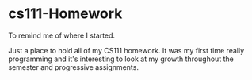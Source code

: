 # cs111-Homework
To remind me of where I started.

Just a place to hold all of my CS111 homework. It was my first time really programming and it's interesting to look at my growth throughout the semester and progressive assignments.
